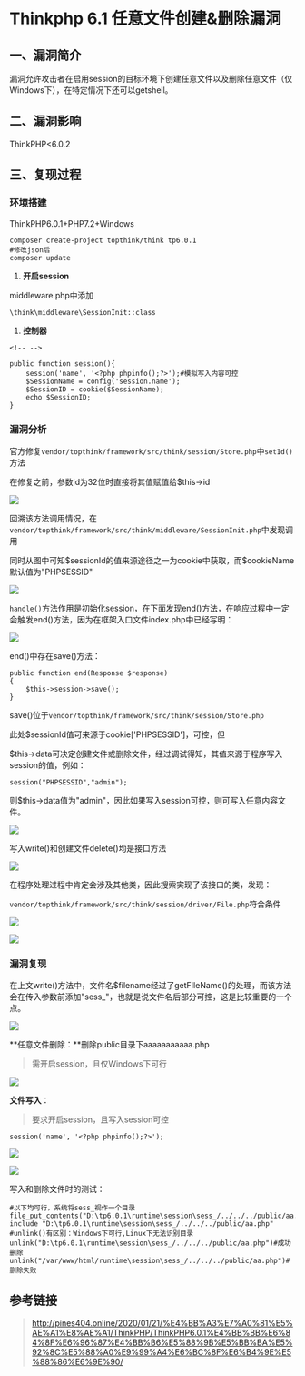 Thinkphp 6.1 任意文件创建&删除漏洞
==================================

一、漏洞简介
------------

漏洞允许攻击者在启用session的目标环境下创建任意文件以及删除任意文件（仅Windows下），在特定情况下还可以getshell。

二、漏洞影响
------------

ThinkPHP\<6.0.2

三、复现过程
------------

### 环境搭建

ThinkPHP6.0.1+PHP7.2+Windows

    composer create-project topthink/think tp6.0.1
    #修改json后
    composer update

1.  **开启session**

middleware.php中添加

    \think\middleware\SessionInit::class

1.  **控制器**

```{=html}
<!-- -->
```
    public function session(){
        session('name', '<?php phpinfo();?>');#模拟写入内容可控
        $SessionName = config('session.name');
        $SessionID = cookie($SessionName);
        echo $SessionID;
    }

### 漏洞分析

官方修复`vendor/topthink/framework/src/think/session/Store.php`中`setId()`方法

在修复之前，参数id为32位时直接将其值赋值给\$this-\>id

![](resource/Thinkphp6.1任意文件创建&删除漏洞/media/rId26.jpg)

回溯该方法调用情况，在`vendor/topthink/framework/src/think/middleware/SessionInit.php`中发现调用

同时从图中可知\$sessionId的值来源途径之一为cookie中获取，而\$cookieName默认值为"PHPSESSID"

![](resource/Thinkphp6.1任意文件创建&删除漏洞/media/rId27.jpg)

`handle()`方法作用是初始化session，在下面发现end()方法，在响应过程中一定会触发end()方法，因为在框架入口文件index.php中已经写明：

![](resource/Thinkphp6.1任意文件创建&删除漏洞/media/rId28.jpg)

end()中存在save()方法：

    public function end(Response $response)
    {
        $this->session->save();
    }

save()位于`vendor/topthink/framework/src/think/session/Store.php`

此处\$sessionId值可来源于cookie\['PHPSESSID'\]，可控，但

\$this-\>data可决定创建文件或删除文件，经过调试得知，其值来源于程序写入session的值，例如：

    session("PHPSESSID","admin");

则\$this-\>data值为"admin"，因此如果写入session可控，则可写入任意内容文件。

![](resource/Thinkphp6.1任意文件创建&删除漏洞/media/rId29.jpg)

写入write()和创建文件delete()均是接口方法

![](resource/Thinkphp6.1任意文件创建&删除漏洞/media/rId30.jpg)

在程序处理过程中肯定会涉及其他类，因此搜索实现了该接口的类，发现：

`vendor/topthink/framework/src/think/session/driver/File.php`符合条件

![](resource/Thinkphp6.1任意文件创建&删除漏洞/media/rId31.jpg)

![](resource/Thinkphp6.1任意文件创建&删除漏洞/media/rId32.jpg)

### 漏洞复现

在上文write()方法中，文件名\$filename经过了getFIleName()的处理，而该方法会在传入参数前添加"sess\_"，也就是说文件名后部分可控，这是比较重要的一个点。

![](resource/Thinkphp6.1任意文件创建&删除漏洞/media/rId34.jpg)

\*\*任意文件删除：\*\*删除public目录下aaaaaaaaaaa.php

> 需开启session，且仅Windows下可行

![](resource/Thinkphp6.1任意文件创建&删除漏洞/media/rId35.jpg)

**文件写入**：

> 要求开启session，且写入session可控

    session('name', '<?php phpinfo();?>');

![](resource/Thinkphp6.1任意文件创建&删除漏洞/media/rId36.jpg)

![](resource/Thinkphp6.1任意文件创建&删除漏洞/media/rId37.jpg)

写入和删除文件时的测试：

    #以下均可行，系统将sess_视作一个目录
    file_put_contents("D:\tp6.0.1\runtime\session\sess_/../../../public/aa.php",1)
    include "D:\tp6.0.1\runtime\session\sess_/../../../public/aa.php"
    #unlink()有区别：Windows下可行,Linux下无法识别目录
    unlink("D:\tp6.0.1\runtime\session\sess_/../../../public/aa.php")#成功删除
    unlink("/var/www/html/runtime\session\sess_/../../../public/aa.php")#删除失败

参考链接
--------

> http://pines404.online/2020/01/21/%E4%BB%A3%E7%A0%81%E5%AE%A1%E8%AE%A1/ThinkPHP/ThinkPHP6.0.1%E4%BB%BB%E6%84%8F%E6%96%87%E4%BB%B6%E5%88%9B%E5%BB%BA%E5%92%8C%E5%88%A0%E9%99%A4%E6%BC%8F%E6%B4%9E%E5%88%86%E6%9E%90/

